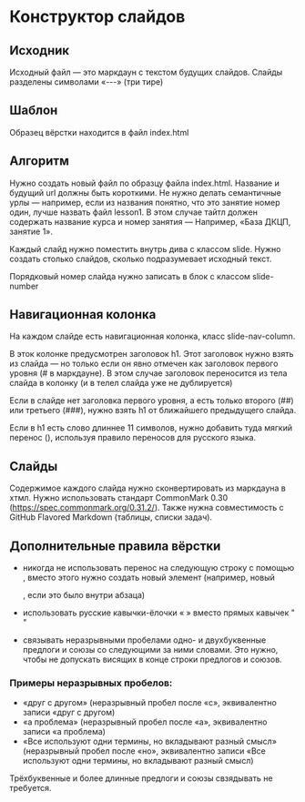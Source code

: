 # Конструктор слайдов

## Исходник

Исходный файл — это маркдаун с текстом будущих слайдов.
Слайды разделены символами «---» (три тире)

## Шаблон

Образец вёрстки находится в файл index.html

## Алгоритм

Нужно создать новый файл по образцу файла index.html. Название и будущий url должны быть короткими. Не нужно делать семантичные урлы — например, если из названия понятно, что это занятие номер один, лучше назвать файл lesson1. В этом случае тайтл должен содержать название курса и номер занятия — Например, «База ДКЦП, занятие 1».

Каждый слайд нужно поместить внутрь дива с классом slide. Нужно создать столько слайдов, сколько подразумевает исходный текст.

Порядковый номер слайда нужно записать в блок с классом slide-number

## Навигационная колонка

На каждом слайде есть навигационная колонка, класс slide-nav-column.

В эток колонке предусмотрен заголовок h1. Этот заголовок нужно взять из слайда — но только если он явно отмечен как заголовок первого уровня (# в маркдауне). В этом случае заголовок переносится из тела слайда в колонку (и в телел слайда уже не дублируется)

Если в слайде нет заголовка первого уровня, а есть только второго (##) или третьего (###), нужно взять h1 от ближайшего предыдущего слайда.

Если в h1 есть слово длиннее 11 символов, нужно добавить туда мягкий перенос (&shy;), используя правило переносов для русского языка.

## Слайды

Содержимое каждого слайда нужно сконвертировать из маркдауна в хтмл. Нужно использовать стандарт CommonMark 0.30 (https://spec.commonmark.org/0.31.2/). Также нужна совместимость с GitHub Flavored Markdown (таблицы, списки задач).

## Дополнительные правила вёрстки

- никогда не использовать перенос на следующую строку с помощью <br>, вместо этого нужно создать новый элемент (например, новый <p>, если это было внутри абзаца)

- использовать русские кавычки-ёлочки « » вместо прямых кавычек " "

- связывать неразрывными пробелами одно- и двухбуквенные предлоги и союзы со следующими за ними словами. Это нужно, чтобы не допускать висящих в конце строки предлогов и союзов.

### Примеры неразрывных пробелов:

- «друг с другом» (неразрывный пробел после «с», эквивалентно записи «друг с&nbsp;другом)
- «а проблема» (неразрывный пробел после «а», эквивалентно записи «а&nbsp;проблема)
- «Все используют одни термины, но вкладывают разный смысл» (неразрывный пробел после «но», эквивалентно записи «Все используют одни термины, но&nbsp;вкладывают разный смысл)

Трёхбуквенные и более длинные предлоги и союзы свзядывать не требуется.
